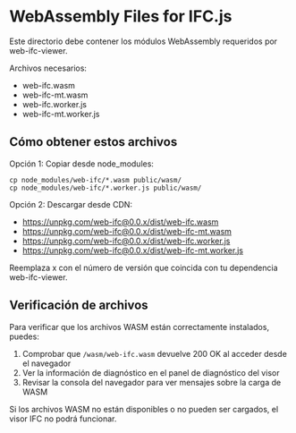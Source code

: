 
# WebAssembly Files for IFC.js

Este directorio debe contener los módulos WebAssembly requeridos por web-ifc-viewer.

Archivos necesarios:
- web-ifc.wasm
- web-ifc-mt.wasm
- web-ifc.worker.js
- web-ifc-mt.worker.js

## Cómo obtener estos archivos

Opción 1: Copiar desde node_modules:
```
cp node_modules/web-ifc/*.wasm public/wasm/
cp node_modules/web-ifc/*.worker.js public/wasm/
```

Opción 2: Descargar desde CDN:
- https://unpkg.com/web-ifc@0.0.x/dist/web-ifc.wasm
- https://unpkg.com/web-ifc@0.0.x/dist/web-ifc-mt.wasm
- https://unpkg.com/web-ifc@0.0.x/dist/web-ifc.worker.js
- https://unpkg.com/web-ifc@0.0.x/dist/web-ifc-mt.worker.js

Reemplaza x con el número de versión que coincida con tu dependencia web-ifc-viewer.

## Verificación de archivos

Para verificar que los archivos WASM están correctamente instalados, puedes:

1. Comprobar que `/wasm/web-ifc.wasm` devuelve 200 OK al acceder desde el navegador
2. Ver la información de diagnóstico en el panel de diagnóstico del visor 
3. Revisar la consola del navegador para ver mensajes sobre la carga de WASM

Si los archivos WASM no están disponibles o no pueden ser cargados, el visor IFC no podrá funcionar.
